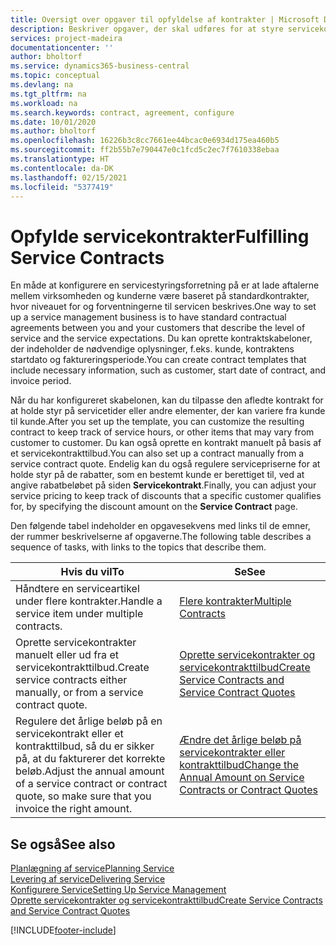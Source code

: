 ```yaml
---
title: Oversigt over opgaver til opfyldelse af kontrakter | Microsoft Docs
description: Beskriver opgaver, der skal udføres for at styre servicekontrakter med kunder.
services: project-madeira
documentationcenter: ''
author: bholtorf
ms.service: dynamics365-business-central
ms.topic: conceptual
ms.devlang: na
ms.tgt_pltfrm: na
ms.workload: na
ms.search.keywords: contract, agreement, configure
ms.date: 10/01/2020
ms.author: bholtorf
ms.openlocfilehash: 16226b3c8cc7661ee44bcac0e6934d175ea460b5
ms.sourcegitcommit: ff2b55b7e790447e0c1fcd5c2ec7f7610338ebaa
ms.translationtype: HT
ms.contentlocale: da-DK
ms.lasthandoff: 02/15/2021
ms.locfileid: "5377419"
---
```

# <a name="fulfilling-service-contracts"></a><span data-ttu-id="84efe-103">Opfylde servicekontrakter</span><span class="sxs-lookup"><span data-stu-id="84efe-103">Fulfilling Service Contracts</span></span> 
<span data-ttu-id="84efe-104">En måde at konfigurere en servicestyringsforretning på er at lade aftalerne mellem virksomheden og kunderne være baseret på standardkontrakter, hvor niveauet for og forventningerne til servicen beskrives.</span><span class="sxs-lookup"><span data-stu-id="84efe-104">One way to set up a service management business is to have standard contractual agreements between you and your customers that describe the level of service and the service expectations.</span></span> <span data-ttu-id="84efe-105">Du kan oprette kontraktskabeloner, der indeholder de nødvendige oplysninger, f.eks. kunde, kontraktens startdato og faktureringsperiode.</span><span class="sxs-lookup"><span data-stu-id="84efe-105">You can create contract templates that include necessary information, such as customer, start date of contract, and invoice period.</span></span>  
  
<span data-ttu-id="84efe-106">Når du har konfigureret skabelonen, kan du tilpasse den afledte kontrakt for at holde styr på servicetider eller andre elementer, der kan variere fra kunde til kunde.</span><span class="sxs-lookup"><span data-stu-id="84efe-106">After you set up the template, you can customize the resulting contract to keep track of service hours, or other items that may vary from customer to customer.</span></span> <span data-ttu-id="84efe-107">Du kan også oprette en kontrakt manuelt på basis af et servicekontrakttilbud.</span><span class="sxs-lookup"><span data-stu-id="84efe-107">You can also set up a contract manually from a service contract quote.</span></span> <span data-ttu-id="84efe-108">Endelig kan du også regulere servicepriserne for at holde styr på de rabatter, som en bestemt kunde er berettiget til, ved at angive rabatbeløbet på siden **Servicekontrakt**.</span><span class="sxs-lookup"><span data-stu-id="84efe-108">Finally, you can adjust your service pricing to keep track of discounts that a specific customer qualifies for, by specifying the discount amount on the **Service Contract** page.</span></span>  

<span data-ttu-id="84efe-109">Den følgende tabel indeholder en opgavesekvens med links til de emner, der rummer beskrivelserne af opgaverne.</span><span class="sxs-lookup"><span data-stu-id="84efe-109">The following table describes a sequence of tasks, with links to the topics that describe them.</span></span>   
  
|<span data-ttu-id="84efe-110">**Hvis du vil**</span><span class="sxs-lookup"><span data-stu-id="84efe-110">**To**</span></span>|<span data-ttu-id="84efe-111">**Se**</span><span class="sxs-lookup"><span data-stu-id="84efe-111">**See**</span></span>|  
|------------|-------------|  
|<span data-ttu-id="84efe-112">Håndtere en serviceartikel under flere kontrakter.</span><span class="sxs-lookup"><span data-stu-id="84efe-112">Handle a service item under multiple contracts.</span></span> | [<span data-ttu-id="84efe-113">Flere kontrakter</span><span class="sxs-lookup"><span data-stu-id="84efe-113">Multiple Contracts</span></span>](service-multiple-contracts.md)|  
|<span data-ttu-id="84efe-114">Oprette servicekontrakter manuelt eller ud fra et servicekontrakttilbud.</span><span class="sxs-lookup"><span data-stu-id="84efe-114">Create service contracts either manually, or from a service contract quote.</span></span>| [<span data-ttu-id="84efe-115">Oprette servicekontrakter og servicekontrakttilbud</span><span class="sxs-lookup"><span data-stu-id="84efe-115">Create Service Contracts and Service Contract Quotes</span></span>](service-how-to-create-service-contracts-and-service-contract-quotes.md)|
|<span data-ttu-id="84efe-116">Regulere det årlige beløb på en servicekontrakt eller et kontrakttilbud, så du er sikker på, at du fakturerer det korrekte beløb.</span><span class="sxs-lookup"><span data-stu-id="84efe-116">Adjust the annual amount of a service contract or contract quote, so make sure that you invoice the right amount.</span></span>|[<span data-ttu-id="84efe-117">Ændre det årlige beløb på servicekontrakter eller kontrakttilbud</span><span class="sxs-lookup"><span data-stu-id="84efe-117">Change the Annual Amount on Service Contracts or Contract Quotes</span></span>](service-how-to-change-the-annual-amount-on-service-contracts-or-contract-quotes.md)|

## <a name="see-also"></a><span data-ttu-id="84efe-118">Se også</span><span class="sxs-lookup"><span data-stu-id="84efe-118">See also</span></span>
[<span data-ttu-id="84efe-119">Planlægning af service</span><span class="sxs-lookup"><span data-stu-id="84efe-119">Planning Service</span></span>](service-plan-service.md)  
[<span data-ttu-id="84efe-120">Levering af service</span><span class="sxs-lookup"><span data-stu-id="84efe-120">Delivering Service</span></span>](service-deliver-service.md)  
[<span data-ttu-id="84efe-121">Konfigurere Service</span><span class="sxs-lookup"><span data-stu-id="84efe-121">Setting Up Service Management</span></span>](service-setup-service.md)  
[<span data-ttu-id="84efe-122">Oprette servicekontrakter og servicekontrakttilbud</span><span class="sxs-lookup"><span data-stu-id="84efe-122">Create Service Contracts and Service Contract Quotes</span></span>](service-how-to-create-service-contracts-and-service-contract-quotes.md)  


[!INCLUDE[footer-include](includes/footer-banner.md)]